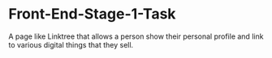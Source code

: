 # Front-End-Stage-1-Task
A page like Linktree that allows a person show their personal profile and link to various digital things that they sell.
